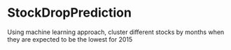 # StockDropPrediction
Using machine learning approach, cluster different stocks by months when they are expected to be the lowest for 2015
